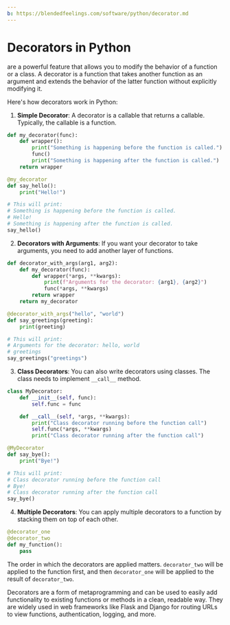 ```yaml
---
b: https://blendedfeelings.com/software/python/decorator.md
---
```


# Decorators in Python
are a powerful feature that allows you to modify the behavior of a function or a class. A decorator is a function that takes another function as an argument and extends the behavior of the latter function without explicitly modifying it.

Here's how decorators work in Python:

1. **Simple Decorator**: A decorator is a callable that returns a callable. Typically, the callable is a function.

```python
def my_decorator(func):
    def wrapper():
        print("Something is happening before the function is called.")
        func()
        print("Something is happening after the function is called.")
    return wrapper

@my_decorator
def say_hello():
    print("Hello!")

# This will print:
# Something is happening before the function is called.
# Hello!
# Something is happening after the function is called.
say_hello()
```

2. **Decorators with Arguments**: If you want your decorator to take arguments, you need to add another layer of functions.

```python
def decorator_with_args(arg1, arg2):
    def my_decorator(func):
        def wrapper(*args, **kwargs):
            print(f"Arguments for the decorator: {arg1}, {arg2}")
            func(*args, **kwargs)
        return wrapper
    return my_decorator

@decorator_with_args("hello", "world")
def say_greetings(greeting):
    print(greeting)

# This will print:
# Arguments for the decorator: hello, world
# greetings
say_greetings("greetings")
```

3. **Class Decorators**: You can also write decorators using classes. The class needs to implement `__call__` method.

```python
class MyDecorator:
    def __init__(self, func):
        self.func = func

    def __call__(self, *args, **kwargs):
        print("Class decorator running before the function call")
        self.func(*args, **kwargs)
        print("Class decorator running after the function call")

@MyDecorator
def say_bye():
    print("Bye!")

# This will print:
# Class decorator running before the function call
# Bye!
# Class decorator running after the function call
say_bye()
```

4. **Multiple Decorators**: You can apply multiple decorators to a function by stacking them on top of each other.

```python
@decorator_one
@decorator_two
def my_function():
    pass
```

The order in which the decorators are applied matters. `decorator_two` will be applied to the function first, and then `decorator_one` will be applied to the result of `decorator_two`.

Decorators are a form of metaprogramming and can be used to easily add functionality to existing functions or methods in a clean, readable way. They are widely used in web frameworks like Flask and Django for routing URLs to view functions, authentication, logging, and more.